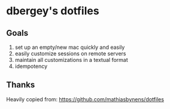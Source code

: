 # dbergey's dotfiles

## Goals

1. set up an empty/new mac quickly and easily
2. easily customize sessions on remote servers
3. maintain all customizations in a textual format
4. idempotency

## Thanks
Heavily copied from:
https://github.com/mathiasbynens/dotfiles
